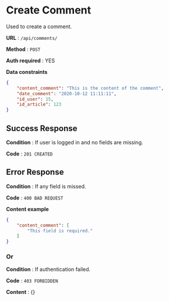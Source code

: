 # Create Comment

Used to create a comment.

**URL** : `/api/comments/`

**Method** : `POST`

**Auth required** : YES

**Data constraints**

```json
{
    "content_comment": "This is the content of the comment",
    "date_comment": "2020-10-12 11:11:11",
    "id_user": 15,
    "id_article": 123
}
```

## Success Response

**Condition** : If user is logged in and no fields are missing.

**Code** : `201 CREATED`

## Error Response

**Condition** : If any field is missed.

**Code** : `400 BAD REQUEST`

**Content example**

```json
{
    "content_comment": [
        "This field is required."
    ]
}
```
### Or

**Condition** : If authentication failed.

**Code** : `403 FORBIDDEN`

**Content** : {}
